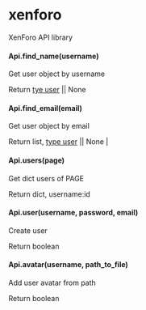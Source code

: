# xenforo
XenForo API library


#### Api.find_name(username)
Get user object by username

Return [tye user](https://xenforo.com/community/pages/api-endpoints/#type_User) || None


#### Api.find_email(email)
Get user object by email

Return list, [type user](https://xenforo.com/community/pages/api-endpoints/#type_User) || None
|

#### Api.users(page)
Get dict users of PAGE

Return dict, username:id


#### Api.user(username, password, email)
Create user

Return boolean


#### Api.avatar(username, path_to_file)
Add user avatar from path

Return boolean